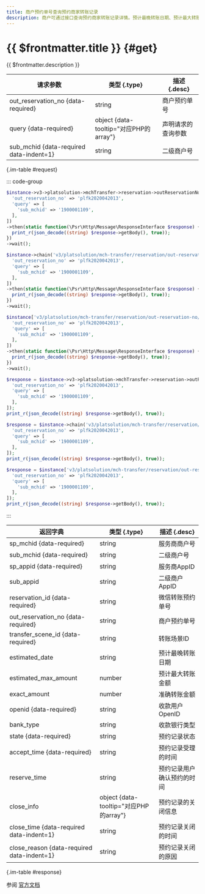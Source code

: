 ```yaml
---
title: 商户预约单号查询预约商家转账记录
description: 商户可通过接口查询预约商家转账记录详情。预计最晚转账日期、预计最大转账金额等预约相关信息，仅在预约记录状态为已预约或已关闭且关闭原因不为用户超时未确认、商户通过API主动关闭已受理的记录、预约失败后关闭时返回。API提供的查询时限为3个月，创建时间超过3个月的预约记录不支持查询。
---
```


# {{ $frontmatter.title }} {#get}

{{ $frontmatter.description }}

| 请求参数 | 类型 {.type} | 描述 {.desc}
| --- | --- | ---
| out_reservation_no {data-required} | string | 商户预约单号
| query {data-required} | object {data-tooltip="对应PHP的array"} | 声明请求的查询参数
| sub_mchid {data-required data-indent=1} | string | 二级商户号

{.im-table #request}

::: code-group

```php [异步纯链式]
$instance->v3->platsolution->mchTransfer->reservation->outReservationNo->_out_reservation_no_->getAsync([
  'out_reservation_no' => 'plfk2020042013',
  'query' => [
    'sub_mchid' => '1900001109',
  ],
])
->then(static function(\Psr\Http\Message\ResponseInterface $response) {
  print_r(json_decode((string) $response->getBody(), true));
})
->wait();
```

```php [异步声明式]
$instance->chain('v3/platsolution/mch-transfer/reservation/out-reservation-no/{out_reservation_no}')->getAsync([
  'out_reservation_no' => 'plfk2020042013',
  'query' => [
    'sub_mchid' => '1900001109',
  ],
])
->then(static function(\Psr\Http\Message\ResponseInterface $response) {
  print_r(json_decode((string) $response->getBody(), true));
})
->wait();
```

```php [异步属性式]
$instance['v3/platsolution/mch-transfer/reservation/out-reservation-no/{out_reservation_no}']->getAsync([
  'out_reservation_no' => 'plfk2020042013',
  'query' => [
    'sub_mchid' => '1900001109',
  ],
])
->then(static function(\Psr\Http\Message\ResponseInterface $response) {
  print_r(json_decode((string) $response->getBody(), true));
})
->wait();
```

```php [同步纯链式]
$response = $instance->v3->platsolution->mchTransfer->reservation->outReservationNo->_out_reservation_no_->get([
  'out_reservation_no' => 'plfk2020042013',
  'query' => [
    'sub_mchid' => '1900001109',
  ],
]);
print_r(json_decode((string) $response->getBody(), true));
```

```php [同步声明式]
$response = $instance->chain('v3/platsolution/mch-transfer/reservation/out-reservation-no/{out_reservation_no}')->get([
  'out_reservation_no' => 'plfk2020042013',
  'query' => [
    'sub_mchid' => '1900001109',
  ],
]);
print_r(json_decode((string) $response->getBody(), true));
```

```php [同步属性式]
$response = $instance['v3/platsolution/mch-transfer/reservation/out-reservation-no/{out_reservation_no}']->get([
  'out_reservation_no' => 'plfk2020042013',
  'query' => [
    'sub_mchid' => '1900001109',
  ],
]);
print_r(json_decode((string) $response->getBody(), true));
```

:::

| 返回字典 | 类型 {.type} | 描述 {.desc}
| --- | --- | ---
| sp_mchid {data-required} | string | 服务商商户号
| sub_mchid {data-required} | string | 二级商户号
| sp_appid {data-required} | string | 服务商AppID
| sub_appid | string | 二级商户AppID
| reservation_id {data-required} | string | 微信转账预约单号
| out_reservation_no {data-required} | string | 商户预约单号
| transfer_scene_id {data-required} | string | 转账场景ID
| estimated_date | string | 预计最晚转账日期
| estimated_max_amount | number | 预计最大转账金额
| exact_amount | number | 准确转账金额
| openid {data-required} | string | 收款用户OpenID
| bank_type | string | 收款银行类型
| state {data-required} | string | 预约记录状态
| accept_time {data-required} | string | 预约记录受理的时间
| reserve_time | string | 预约记录用户确认预约的时间
| close_info | object {data-tooltip="对应PHP的array"} | 预约记录的关闭信息
| close_time {data-required data-indent=1} | string | 预约记录关闭的时间
| close_reason {data-required data-indent=1} | string | 预约记录关闭的原因

{.im-table #response}

参阅 [官方文档](https://pay.weixin.qq.com/docs/partner/apis/platsolution-mch-transfer/transfer-reservation/transfer-reservation-get-by-out-no.html)
